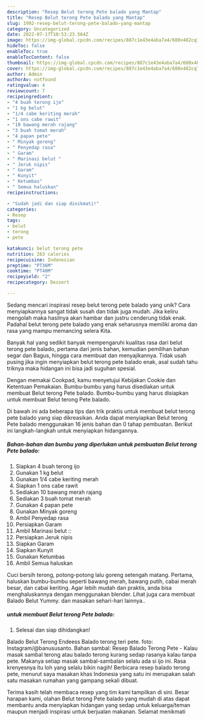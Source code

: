 ```yaml
---
description: "Resep Belut terong Pete balado yang Mantap"
title: "Resep Belut terong Pete balado yang Mantap"
slug: 1992-resep-belut-terong-pete-balado-yang-mantap
category: Uncategorized
date: 2022-07-17T10:53:23.564Z
image: https://img-global.cpcdn.com/recipes/887c1e43e4aba7a4/680x482cq70/belut-terong-pete-balado-foto-resep-utama.jpg
hideToc: false
enableToc: true
enableTocContent: false
thumbnail: https://img-global.cpcdn.com/recipes/887c1e43e4aba7a4/680x482cq70/belut-terong-pete-balado-foto-resep-utama.jpg
cover: https://img-global.cpcdn.com/recipes/887c1e43e4aba7a4/680x482cq70/belut-terong-pete-balado-foto-resep-utama.jpg
author: Admin
authorAv: notfound
ratingvalue: 4
reviewcount: 7
recipeingredient:
- "4 buah terong ijo"
- "1 kg belut"
- "1/4 cabe keriting merah"
- "1 ons cabe rawit"
- "10 bawang merah rajang"
- "3 buah tomat merah"
- "4 papan pete"
- " Minyak goreng"
- " Penyedap rasa"
- " Garam"
- " Marinasi belut "
- " Jeruk nipis"
- " Garam"
- " Kunyit"
- " Ketumbas"
- " Semua haluskan"
recipeinstructions:

- "Sudah jadi dan siap dinikmati!"
categories:
- Resep
tags:
- belut
- terong
- pete

katakunci: belut terong pete 
nutrition: 263 calories
recipecuisine: Indonesian
preptime: "PT36M"
cooktime: "PT40M"
recipeyield: "2"
recipecategory: Dessert

---
```





Sedang mencari inspirasi resep belut terong pete balado yang unik? Cara menyiapkannya sangat tidak susah dan tidak juga mudah. Jika keliru mengolah maka hasilnya akan hambar dan justru cenderung tidak enak. Padahal belut terong pete balado yang enak seharusnya memiliki aroma dan rasa yang mampu memancing selera Kita.





Banyak hal yang sedikit banyak mempengaruhi kualitas rasa dari belut terong pete balado, pertama dari jenis bahan, kemudian pemilihan bahan segar dan Bagus, hingga cara membuat dan menyajikannya. Tidak usah pusing jika ingin menyiapkan belut terong pete balado enak,      asal sudah tahu triknya maka hidangan ini bisa jadi suguhan spesial.














Dengan memakai Cookpad, kamu menyetujui Kebijakan Cookie dan Ketentuan Pemakaian. Bumbu-bumbu yang harus disediakan untuk membuat Belut terong Pete balado. Bumbu-bumbu yang harus disiapkan untuk membuat Belut terong Pete balado.






Di bawah ini ada beberapa tips dan trik praktis untuk membuat belut terong pete balado yang siap dikreasikan. Anda dapat menyiapkan Belut terong Pete balado menggunakan 16 jenis bahan dan 0 tahap pembuatan. Berikut ini langkah-langkah untuk menyiapkan hidangannya.

<!--inarticleads1-->

##### Bahan-bahan dan bumbu yang diperlukan untuk pembuatan Belut terong Pete balado:

1. Siapkan 4 buah terong ijo
1. Gunakan 1 kg belut
1. Gunakan 1/4 cabe keriting merah
1. Siapkan 1 ons cabe rawit
1. Sediakan 10 bawang merah rajang
1. Sediakan 3 buah tomat merah
1. Gunakan 4 papan pete
1. Gunakan  Minyak goreng
1. Ambil  Penyedap rasa
1. Persiapkan  Garam
1. Ambil  Marinasi belut ::
1. Persiapkan  Jeruk nipis
1. Siapkan  Garam
1. Siapkan  Kunyit
1. Gunakan  Ketumbas
1. Ambil  Semua haluskan


Cuci bersih terong, potong-potong lalu goreng setengah matang. Pertama, haluskan bumbu-bumbu seperti bawang merah, bawang putih, cabai merah besar, dan cabai keriting. Agar lebih mudah dan praktis, anda bisa menghaluskannya dengan menggunakan blender. Lihat juga cara membuat Balado Belut Yummy. dan masakan sehari-hari lainnya.. 

<!--inarticleads2-->

#####  untuk membuat Belut terong Pete balado:


1. Selesai dan siap dihidangkan!

Balado Belut Terong Endeess Balado terong teri pete. foto: Instagram/@banususanto. Bahan sambal: Resep Balado Terong Pete - Kalau masak sambal terong atau balado terong kurang sedap rasanya kalau tanpa pete. Makanya setiap masak sambal-sambalan selalu ada si ijo ini. Rasa krenyesnya itu loh yang selalu bikin nagih! Berbicara resep balado terong pete, menurut saya masakan khas Indonesia yang satu ini merupakan salah satu masakan rumahan yang gampang sekali dibuat. 

Terima kasih telah membaca resep yang tim kami tampilkan di sini. Besar harapan kami, olahan Belut terong Pete balado yang mudah di atas dapat membantu anda menyiapkan hidangan yang sedap untuk keluarga/teman maupun menjadi inspirasi untuk berjualan makanan. Selamat menikmati
